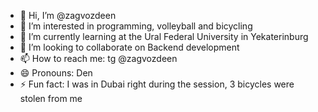 - 👋 Hi, I’m @zagvozdeen
- 👀 I’m interested in programming, volleyball and bicycling
- 🌱 I’m currently learning at the Ural Federal University in Yekaterinburg
- 💞️ I’m looking to collaborate on Backend development
- 📫 How to reach me: tg @zagvozdeen
- 😄 Pronouns: Den
- ⚡ Fun fact: I was in Dubai right during the session, 3 bicycles were stolen from me
